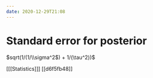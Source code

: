 ```yaml
---
date: 2020-12-29T21:08
---
```


# Standard error for posterior

$sqrt(1/(1/\\sigma^2$) + 1/(\\tau^2))$

[[[Statistics]]]
[[d6f5fb48]]